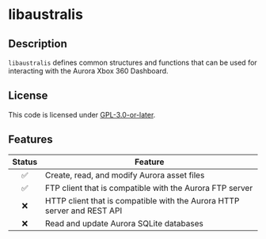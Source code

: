 # libaustralis

## Description

`libaustralis` defines common structures and functions that can be used for interacting with the Aurora Xbox 360 Dashboard.

## License

This code is licensed under [GPL-3.0-or-later](./COPYING).

## Features

| Status | Feature |
| :---: | --- |
| :white_check_mark: | Create, read, and modify Aurora asset files |
| :white_check_mark: | FTP client that is compatible with the Aurora FTP server |
| :x: | HTTP client that is compatible with the Aurora HTTP server and REST API |
| :x: | Read and update Aurora SQLite databases |
